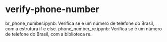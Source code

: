 # verify-phone-number
br_phone_number.ipynb: Verifica se é um número de telefone do Brasil, com a estrutura if e else.
phone_number_re.ipynb: Verifica se é um número de telefone do Brasil, com a biblioteca re.
